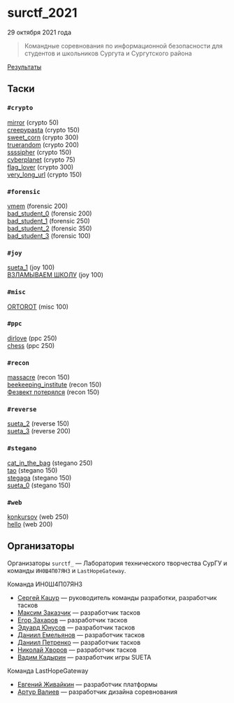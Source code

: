 # surctf_2021

29 октября 2021 года

>Командные соревнования по информационной безопасности для студентов и школьников Сургута и Сургутского района

[Результаты](SCOREBOARD.md)

## Таски

### `#crypto`
[mirror](tasks/MIRROR/) (crypto 50)  
[creepypasta](tasks/Creepypasta/) (crypto 150)  
[sweet_corn](tasks/sweet_corn/) (crypto 300)  
[truerandom](tasks/TrueRandom/) (crypto 200)  
[ssssipher](tasks/ssssipher/) (crypto 150)  
[cyberplanet](tasks/cyberplanet/) (crypto 75)  
[flag_lover](tasks/flag_lover/) (crypto 300)  
[very_long_url](tasks/very_long_url/) (crypto 150)  

### `#forensic`
[vmem](tasks/vmem/) (forensic 200)  
[bad_student_0](tasks/bad_student_0/) (forensic 200)  
[bad_student_1](tasks/bad_student_1/) (forensic 250)  
[bad_student_2](tasks/bad_student_2/) (forensic 350)  
[bad_student_3](tasks/bad_student_3/) (forensic 100)  

### `#joy`
[sueta_1](tasks/sueta_1/) (joy 100)  
[ВЗЛАМЫВАЕМ ШКОЛУ](tasks/hacking_the_school/) (joy 100)  

### `#misc`
[ORTOROT](tasks/ORTOROT/) (misc 100)  

### `#ppc`
[dirlove](tasks/dirlove/) (ppc 250)  
[chess](tasks/chess/) (ppc 250)  

### `#recon`
[massacre](tasks/massacre/) (recon 150)  
[beekeeping_institute](tasks/vavelen/) (recon 150)  
[Фезвект потерялся](tasks/find_fezwect/) (recon 150)  

### `#reverse`
[sueta_2](tasks/sueta_2/) (reverse 150)  
[sueta_3](tasks/sueta_3/) (reverse 200)  

### `#stegano`
[cat_in_the_bag](tasks/cat%20in%20the%20bag/) (stegano 250)  
[tao](tasks/tao/) (stegano 150)  
[stegaga](tasks/stegaga/) (stegano 150)  
[sueta_0](tasks/sueta_0/) (stegano 150)  

### `#web`
[konkursov](tasks/konkursov/) (web 250)  
[hello](tasks/hello/) (web 200)  


## Организаторы

Организаторы `surctf_` — Лаборатория технического творчества СурГУ и команды `ИН0Ш4П07ЯН3` и `LastHopeGateway`.

Команда ИН0Ш4П07ЯН3

* [Сергей Кацур](https://github.com/richkats) — руководитель команды разработки, разработчик тасков
* [Максим Заказчик](https://github.com/s4lat) — разработчик тасков  
* [Егор Захаров](https://github.com/pigadoor) — разработчик тасков  
* [Эдуард Юнусов](https://github.com/Killllero0) — разработчик тасков  
* [Даниил Емельянов](https://github.com/fezwect) — разработчик тасков  
* [Даниил Петренко](https://github.com/bendermachine) — разработчик тасков  
* [Николай Хворов](https://github.com/nikolaus86) — разработчик тасков  
* [Вадим Кадырин](https://github.com/GalaxyShad) — разработчик игры SUETA  

Команда LastHopeGateway

* [Евгений Живайкин](https://github.com/EZhivaikin) — разработчик платформы
* [Артур Валиев](https://github.com/h0pedev) — разработчик дизайна соревнования
